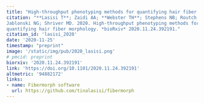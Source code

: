 ```yaml
---
title: "High-throughput phenotyping methods for quantifying hair fiber morphology"
citation: "**Lasisi T**; Zaidi AA; **Webster TH**; Stephens NB; Routch K;
Jablonski NG; Shriver MD. 2020. High-throughput phenotyping methods for
quantifying hair fiber morphology. *bioRxiv* 2020.11.24.392191."
citation_id: 'lasisi_2020'
date: '2020-11-25'
timestamp: "preprint"
image: '/static/img/pub/2020_lasisi.png'
# pmcid: preprint
biorxiv: '2020.11.24.392191'
link: 'https://doi.org/10.1101/2020.11.24.392191'
altmetric: '94882172'
links:
- name: Fibermorph software
  url: https://github.com/tinalasisi/fibermorph
---
```

